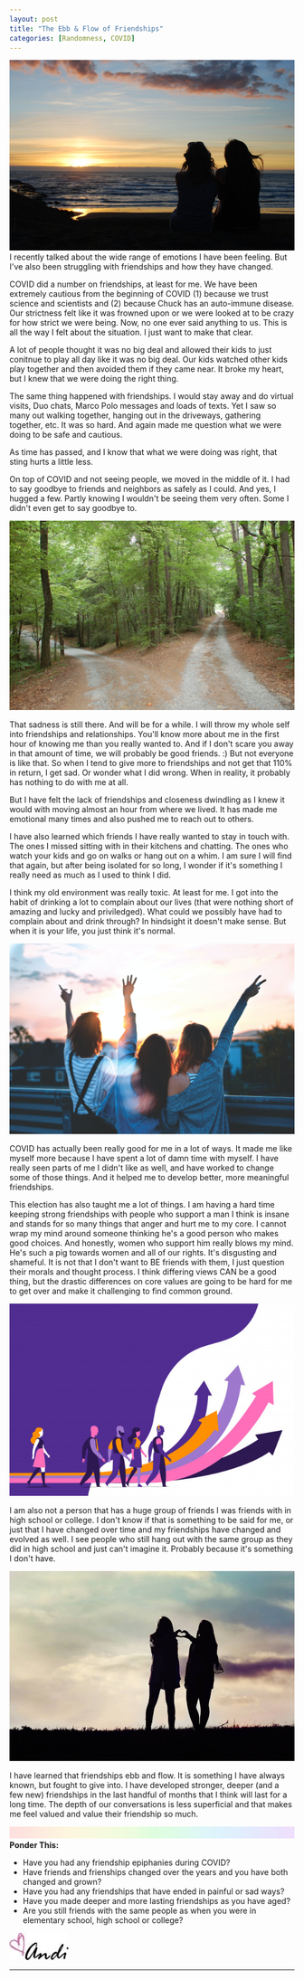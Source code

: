 ```yaml
---
layout: post
title: "The Ebb & Flow of Friendships"
categories: [Randomness, COVID]
---
```

![friends](/images/friends2.jpg)
I recently talked about the wide range of emotions I have been feeling. But I've also been struggling with friendships and how they have changed.

COVID did a number on friendships, at least for me. We have been extremely cautious from the beginning of COVID (1) because we trust science and scientists and (2) because Chuck has an auto-immune disease. Our strictness felt like it was frowned upon or we were looked at to be crazy for how strict we were being. Now, no one ever said anything to us. This is all the way I felt about the situation. I just want to make that clear.

A lot of people thought it was no big deal and allowed their kids to just conitnue to play all day like it was no big deal. Our kids watched other kids play together and then avoided them if they came near. It broke my heart, but I knew that we were doing the right thing. 

The same thing happened with friendships. I would stay away and do virtual visits, Duo chats, Marco Polo messages and loads of texts. Yet I saw so many out walking together, hanging out in the driveways, gathering together, etc. It was so hard. And again made me question what we were doing to be safe and cautious. 

As time has passed, and I know that what we were doing was right, that sting hurts a little less. 

On top of COVID and not seeing people, we moved in the middle of it. I had to say goodbye to friends and neighbors as safely as I could. And yes, I hugged a few. Partly knowing I wouldn't be seeing them very often. Some I didn't even get to say goodbye to. 

![friends](/images/paths2.jpg)

That sadness is still there. And will be for a while. I will throw my whole self into friendships and relationships. You'll know more about me in the first hour of knowing me than you really wanted to. And if I don't scare you away in that amount of time, we will probably be good friends. :) But not everyone is like that. So when I tend to give more to friendships and not get that 110% in return, I get sad. Or wonder what I did wrong. When in reality, it probably has nothing to do with me at all. 

But I have felt the lack of friendships and closeness dwindling as I knew it would with moving almost an hour from where we lived. It has made me emotional many times and also pushed me to reach out to others. 

I have also learned which friends I have really wanted to stay in touch with. The ones I missed sitting with in their kitchens and chatting. The ones who watch your kids and go on walks or hang out on a whim. I am sure I will find that again, but after being isolated for so long, I wonder if it's something I really need as much as I used to think I did.

I think my old environment was really toxic. At least for me. I got into the habit of drinking a lot to complain about our lives (that were nothing short of amazing and lucky and priviledged). What could we possibly have had to complain about and drink through? In hindsight it doesn't make sense. But when it is your life, you just think it's normal. 

![friends](/images/friends1.jpg)

COVID has actually been really good for me in a lot of ways. It made me like myself more because I have spent a lot of damn time with myself. I have really seen parts of me I didn't like as well, and have worked to change some of those things. And it helped me to develop better, more meaningful friendships.

This election has also taught me a lot of things. I am having a hard time keeping strong friendships with people who support a man I think is insane and stands for so many things that anger and hurt me to my core. I cannot wrap my mind around someone thinking he's a good person who makes good choices. And honestly, women who support him really blows my mind. He's such a pig towards women and all of our rights. It's disgusting and shameful. It is not that I don't want to BE friends with them, I just question their morals and thought process. I think differing views CAN be a good thing, but the drastic differences on core values are going to be hard for me to get over and make it challenging to find common ground.

![friends](/images/paths.jpg)

I am also not a person that has a huge group of friends I was friends with in high school or college. I don't know if that is something to be said for me, or just that I have changed over time and my friendships have changed and evolved as well. I see people who still hang out with the same group as they did in high school and just can't imagine it. Probably because it's something I don't have. 

![friends](/images/friends.jpg)

I have learned that friendships ebb and flow. It is something I have always known, but fought to give into. I have developed stronger, deeper (and a few new) friendships in the last handful of months that I think will last for a long time. The depth of our conversations is less superficial and that makes me feel valued and value their friendship so much. 

![header](/images/SkinnyRainbow.jpg)
**Ponder This:**
- Have you had any friendship epiphanies during COVID? 
- Have friends and frienships changed over the years and you have both changed and grown?
- Have you had any friendships that have ended in painful or sad ways?
- Have you made deeper and more lasting friendships as you have aged?
- Are you still friends with the same people as when you were in elementary school, high school or college?

![Andi](/images/andi.jpg)

----